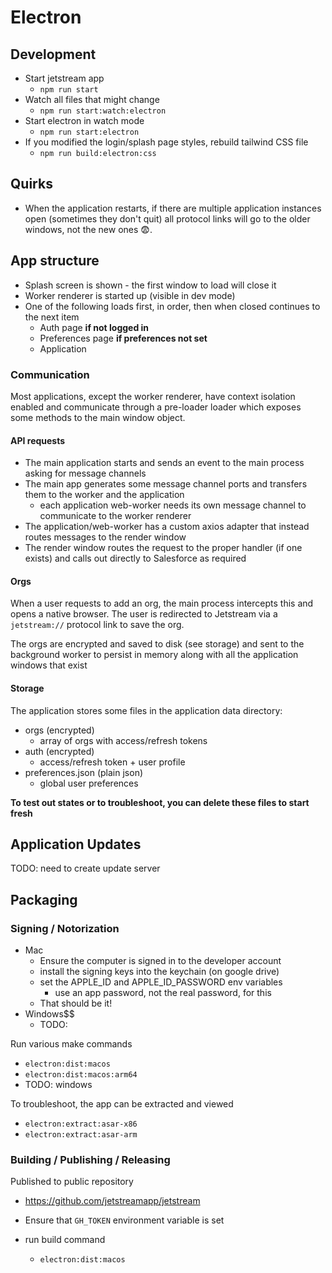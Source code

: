 # Electron

## Development

- Start jetstream app
  - `npm run start`
- Watch all files that might change
  - `npm run start:watch:electron`
- Start electron in watch mode
  - `npm run start:electron`
- If you modified the login/splash page styles, rebuild tailwind CSS file
  - `npm run build:electron:css`

## Quirks

- When the application restarts, if there are multiple application instances open (sometimes they don't quit) all protocol links will go to the older windows, not the new ones 😨.

## App structure

- Splash screen is shown - the first window to load will close it
- Worker renderer is started up (visible in dev mode)
- One of the following loads first, in order, then when closed continues to the next item
  - Auth page **if not logged in**
  - Preferences page **if preferences not set**
  - Application

### Communication

Most applications, except the worker renderer, have context isolation enabled and communicate through a pre-loader loader which exposes some methods to the main window object.

#### API requests

- The main application starts and sends an event to the main process asking for message channels
- The main app generates some message channel ports and transfers them to the worker and the application
  - each application web-worker needs its own message channel to communicate to the worker renderer
- The application/web-worker has a custom axios adapter that instead routes messages to the render window
- The render window routes the request to the proper handler (if one exists) and calls out directly to Salesforce as required

#### Orgs

When a user requests to add an org, the main process intercepts this and opens a native browser.
The user is redirected to Jetstream via a `jetstream://` protocol link to save the org.

The orgs are encrypted and saved to disk (see storage) and sent to the background worker to persist in memory along with all the application windows that exist

#### Storage

The application stores some files in the application data directory:

- orgs (encrypted)
  - array of orgs with access/refresh tokens
- auth (encrypted)
  - access/refresh token + user profile
- preferences.json (plain json)
  - global user preferences

**To test out states or to troubleshoot, you can delete these files to start fresh**

## Application Updates

TODO: need to create update server

## Packaging

### Signing / Notorization

- Mac
  - Ensure the computer is signed in to the developer account
  - install the signing keys into the keychain (on google drive)
  - set the APPLE_ID and APPLE_ID_PASSWORD env variables
    - use an app password, not the real password, for this
  - That should be it!
- Windows$$
  - TODO:

Run various make commands

- `electron:dist:macos`
- `electron:dist:macos:arm64`
- TODO: windows

To troubleshoot, the app can be extracted and viewed

- `electron:extract:asar-x86`
- `electron:extract:asar-arm`

### Building / Publishing / Releasing

Published to public repository

- https://github.com/jetstreamapp/jetstream

- Ensure that `GH_TOKEN` environment variable is set
- run build command
  - `electron:dist:macos`
